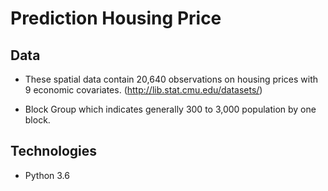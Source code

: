# Prediction Housing Price

## Data

- These spatial data contain 20,640 observations on housing prices with 9 economic covariates. (http://lib.stat.cmu.edu/datasets/)

- Block Group which indicates generally 300 to 3,000 population by one block.

## Technologies

- Python 3.6
